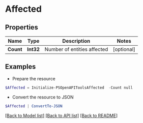 # Affected
## Properties

Name | Type | Description | Notes
------------ | ------------- | ------------- | -------------
**Count** | **Int32** | Number of entities affected | [optional] 

## Examples

- Prepare the resource
```powershell
$Affected = Initialize-PSOpenAPIToolsAffected  -Count null
```

- Convert the resource to JSON
```powershell
$Affected | ConvertTo-JSON
```

[[Back to Model list]](../README.md#documentation-for-models) [[Back to API list]](../README.md#documentation-for-api-endpoints) [[Back to README]](../README.md)

